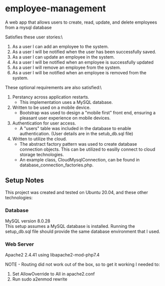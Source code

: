 # employee-management
A web app that allows users to create, read, update, and delete employees from a mysql database

Satisfies these user stories:\
1. As a user I can add an employee to the system.
2. As a user I will be notified when the user has been successfully saved.
3. As a user I can update an employee in the system.
4. As a user I will be notified when an employee is successfully updated
5. As a user I will remove an employee from the system.
6. As a user I will be notified when an employee is removed from the system.

These optional requirements are also satisfied:\
1. Perstancy across application restarts.
	* This implementation uses a MySQL database.
2. Written to be used on a mobile device.
	* Bootstrap was used to design a "mobile first" front end, ensuring a pleasant user experience on mobile devices.
3. Authentication for user access.
	* A "users" table was included in the database to enable authentication. (User details are in the setub_db.sql file)
4. Written to utilize the cloud.
	* The abstract factory pattern was used to create database connection objects. This can be utilized to easilly connect to cloud storage technologies.
	* An example class, CloudMysqlConnection, can be found in database_connection_factories.php. 

## Setup Notes
This project was created and tested on Ubuntu 20.04, and these other technologies:

### Database
MySQL version 8.0.28\
This setup assumes a MySQL database is installed. Running the setup_db.sql file should provide the same database environment that I used.

### Web Server
Apache2 2.4.41 using libapache2-mod-php7.4

NOTE - Routing did not work out of the box, so to get it working I needed to:
1. Set AllowOverride to All in apache2.conf
2. Run sudo a2enmod rewrite
